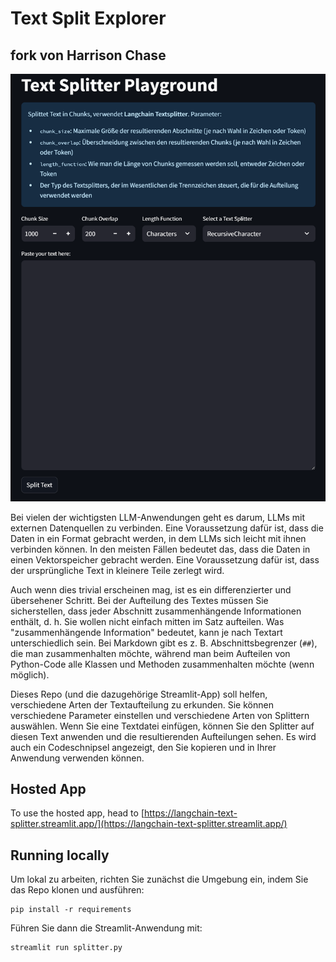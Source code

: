 # Text Split Explorer

## fork von Harrison Chase

![ui.png](ui.png)

Bei vielen der wichtigsten LLM-Anwendungen geht es darum, LLMs mit externen Datenquellen zu verbinden. Eine Voraussetzung dafür ist, dass die Daten in ein Format gebracht werden, in dem LLMs sich leicht mit ihnen verbinden können. In den meisten Fällen bedeutet das, dass die Daten in einen Vektorspeicher gebracht werden. Eine Voraussetzung dafür ist, dass der ursprüngliche Text in kleinere Teile zerlegt wird.

Auch wenn dies trivial erscheinen mag, ist es ein differenzierter und übersehener Schritt.
Bei der Aufteilung des Textes müssen Sie sicherstellen, dass jeder Abschnitt zusammenhängende Informationen enthält, d. h. Sie wollen nicht einfach mitten im Satz aufteilen.
Was "zusammenhängende Information" bedeutet, kann je nach Textart unterschiedlich sein.
Bei Markdown gibt es z. B. Abschnittsbegrenzer (`##`), die man zusammenhalten möchte, während man beim Aufteilen von Python-Code alle Klassen und Methoden zusammenhalten möchte (wenn möglich).

Dieses Repo (und die dazugehörige Streamlit-App) soll helfen, verschiedene Arten der Textaufteilung zu erkunden.
Sie können verschiedene Parameter einstellen und verschiedene Arten von Splittern auswählen.
Wenn Sie eine Textdatei einfügen, können Sie den Splitter auf diesen Text anwenden und die resultierenden Aufteilungen sehen.
Es wird auch ein Codeschnipsel angezeigt, den Sie kopieren und in Ihrer Anwendung verwenden können.

## Hosted App

To use the hosted app, head to [https://langchain-text-splitter.streamlit.app/](https://langchain-text-splitter.streamlit.app/)

## Running locally

Um lokal zu arbeiten, richten Sie zunächst die Umgebung ein, indem Sie das Repo klonen und ausführen:

```shell
pip install -r requirements
```

Führen Sie dann die Streamlit-Anwendung mit:

```shell
streamlit run splitter.py
```
